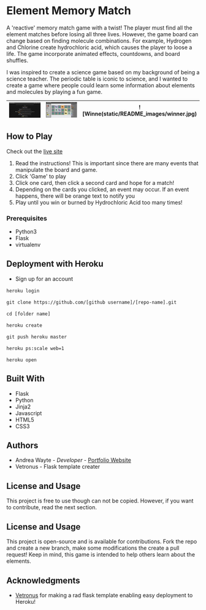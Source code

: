 # Element Memory Match

 A 'reactive' memory match game with a twist! The player must find all the element matches before losing all three lives. However, the game board can change based on finding molecule combinations. For example, Hydrogen and Chlorine create hydrochloric acid, which causes the player to loose a life. The game incorporate animated effects, countdowns, and board shuffles.
 
 I was inspired to create a science game based on my background of being a science teacher. The periodic table is iconic to science, and I wanted to create a game where people could learn some information about elements and molecules by playing a fun game.

|![Instructions Page](static/README_images/rules.jpg) | ![Game Play](static/README_images/game.jpg) | ![Winne(static/README_images/winner.jpg)|
|:-------------------------:|:-------------------------:|:-------------------------:|

## How to Play

Check out the [live site](https://memorymatch-flask.herokuapp.com/)

1. Read the instructions! This is important since there are many events that manipulate the board and game.
2. Click 'Game' to play
3. Click one card, then click a second card and hope for a match!
4. Depending on the cards you clicked, an event may occur. If an event happens, there will be orange text to notify you
5. Play until you win or burned by Hydrochloric Acid too many times!

### Prerequisites

* Python3
* Flask
* virtualenv

## Deployment with Heroku 

* Sign up for an account
```
heroku login
``` 
```
git clone https://github.com/[github username]/[repo-name].git
``` 
```
cd [folder name]
```
```
heroku create
```
```
git push heroku master
```
```
heroku ps:scale web=1
```
```
heroku open
```

## Built With

* Flask
* Python
* Jinja2
* Javascript
* HTML5
* CSS3


## Authors

* Andrea Wayte - *Developer* - [Portfolio Website](http://www.andreawayte.com)
* Vetronus - Flask template creater 

## License and Usage

This project is free to use though can not be copied. However, if you want to contribute, read the next section.  

## License and Usage

This project is open-source and is available for contributions. Fork the repo and create a new branch, make some modifications the create a pull request! Keep in mind, this game is intended to help others learn about the elements. 

## Acknowledgments

* [Vetronus](https://github.com/Vetronus/heroku-flask-template) for making a rad flask template enabling easy deployment to Heroku!

